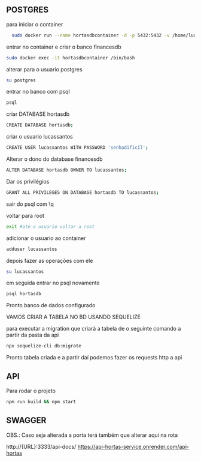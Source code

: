 ## POSTGRES

para iniciar o container

```bash
  sudo docker run --name hortasdbcontainer -d -p 5432:5432 -v /home/lucassantos/Documentos/monografia/api-hortas/DB:/var/lib/postgresql/data -e POSTGRES_PASSWORD=1234 postgres
```

entrar no container e criar o banco financesdb

```bash
sudo docker exec -it hortasdbcontainer /bin/bash
```

alterar para o usuario postgres

```bash
su postgres
```

entrar no banco com psql

```bash
psql
```

criar DATABASE hortasdb

```bash
CREATE DATABASE hortasdb;
```

criar o usuario lucassantos

```bash
CREATE USER lucassantos WITH PASSWORD 'senhadificil';
```

Alterar o dono do database financesdb

```bash
ALTER DATABASE hortasdb OWNER TO lucassantos;
```

Dar os privilégios

```bash
GRANT ALL PRIVILEGES ON DATABASE hortasdb TO lucassantos;
```

sair do psql com \q

voltar para root 

```bash
exit #ate o usuario voltar a root
```

adicionar o usuario ao container

```bash
adduser lucassantos
```

depois fazer as operações com ele

```bash
su lucassantos
```

em seguida entrar no psql novamente

```bash
psql hortasdb
```

Pronto banco de dados configurado

VAMOS CRIAR A TABELA NO BD USANDO SEQUELIZE

para executar a migration que criará a tabela de o seguinte comando a partir da pasta da api

```bash
npx sequelize-cli db:migrate
```

Pronto tabela criada e a partir daí podemos fazer os requests http a api

## API

Para rodar o projeto

```bash
npm run build && npm start
```

## SWAGGER
OBS.: Caso seja alterada a porta terá também que alterar aqui na rota


http://{URL}:3333/api-docs/
https://api-hortas-service.onrender.com/api-hortas
